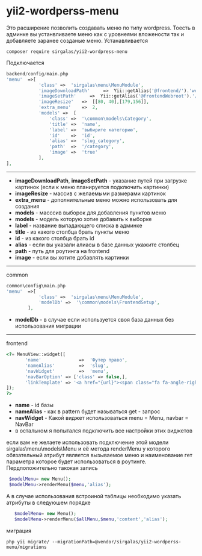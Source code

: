 # yii2-wordperss-menu
Это расширение позволить создавать  меню по типу wordpress. Тоесть в админке вы устанвливаете меню как с уровнеями вложености 
так и добавляете заранее созданые меню.
Устанавливается
```
composer require sirgalas/yii2-wordpress-menu
```
Подключается
```php
backend/config/main.php 
'menu'  =>[
            'class' =>  'sirgalas\menu\MenuModule',
            'imageDownloadPath'     =>  Yii::getAlias('@frontend/').'web/image/menu/',
            'imageSetPath'     =>  Yii::getAlias('@frontendWebroot').'/image/menu/',
            'imageResize'   =>  [[80, 40],[179,156]],
            'extra_menu'    =>  2,
            'models' =>  [
                'class' =>  '\common\models\Category',
                'title' =>  'name',
                'label' =>  'выбирите категорию',
                'id'    =>  'id',
                'alias' =>  'slug_category',
                'path'  =>  '/category',
                'image' =>  'true'
            ],
],
```
---
+ **imageDownloadPath**, **imageSetPath** - указание путей при загрузке картинок (если к меню планируется подключить картинки)
+ **imageResize** - массив с желаемыми размерами картинок
+ **extra_menu** - дополнительные меню можно использовать для создания
+ **models** - масссив выборок для добавления пунктов меню
+ **models** - модель которую хотие добавить к выборке
+ **label** - название выпадающего списка в админке
+ **title** - из какого столбца брать пункты меню
+ **id** - из какого столбца брать id
+ **alias** - если вы указали алиасы в базе данных укажите столбец
+ **path** - путь для роутинга на frontend
+ **image** - если вы хотите добавлять картинки

---
common
``` php
common\config\main.php
'menu'  =>[
            'class' =>  'sirgalas\menu\MenuModule',
            'modelDb' =>  '\common\models\FrontendSetup',
        ],
```
+ **modelDb** - в случае если используется своя база данных  без использования миграции

---
frontend
```php
<?= MenuView::widget([
       'name'              =>  'Футер право',
       'nameAlias'         =>  'slug',
       'navWidget'         =>  'menu',
       'navBarOption' => ['class' => false,],
       'linkTemplate' => '<a href="{url}"><span class="fa fa-angle-right"></span>{label}</a>',
]);
?>
```
+ **name** - id базы
+ **nameAlias** - как в pattern будет называться get - запрос
+ **navWidget** - Какой виджет использоваться menu = Menu, navbar = NavBar
+ в остальном я попытался подключить все настройки этих виджетов

если вам не желаете использовать подключение этой модели sirgalas\menu\models\Menu
 и её метода renderMenu у которого обязательный атрибут является вызываемое меню и наименование гет параметра которое будет использоваться в роутинге.
 Пердположительно такокая запись
 ```php
  $modelMenu= new Menu();
  $modelMenu->renderMenu($menu,'alias');
  ```
 А в случае использования встроиной таблицы необходимо указать атрибуты в следуюшем порядке
 ```php
    $modelMenu= new Menu();
    $modelMenu->renderMenu($allMenu,$menu,'content','alias');
 ```


миграция
```
php yii migrate/ --migrationPath=@vendor/sirgalas/yii2-wordperss-menu/migrations
```